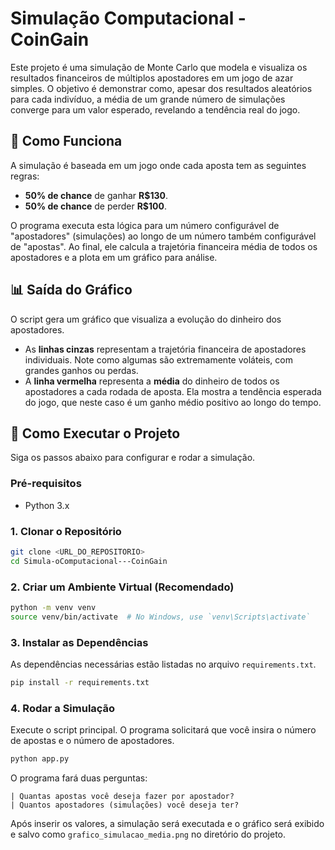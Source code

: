 # Simulação Computacional - CoinGain

Este projeto é uma simulação de Monte Carlo que modela e visualiza os resultados financeiros de múltiplos apostadores em um jogo de azar simples. O objetivo é demonstrar como, apesar dos resultados aleatórios para cada indivíduo, a média de um grande número de simulações converge para um valor esperado, revelando a tendência real do jogo.

## 🎲 Como Funciona

A simulação é baseada em um jogo onde cada aposta tem as seguintes regras:

  - **50% de chance** de ganhar **R$130**.
  - **50% de chance** de perder **R$100**.

O programa executa esta lógica para um número configurável de "apostadores" (simulações) ao longo de um número também configurável de "apostas". Ao final, ele calcula a trajetória financeira média de todos os apostadores e a plota em um gráfico para análise.

## 📊 Saída do Gráfico

O script gera um gráfico que visualiza a evolução do dinheiro dos apostadores.

  - As **linhas cinzas** representam a trajetória financeira de apostadores individuais. Note como algumas são extremamente voláteis, com grandes ganhos ou perdas.
  - A **linha vermelha** representa a **média** do dinheiro de todos os apostadores a cada rodada de aposta. Ela mostra a tendência esperada do jogo, que neste caso é um ganho médio positivo ao longo do tempo.

## 🚀 Como Executar o Projeto

Siga os passos abaixo para configurar e rodar a simulação.

### Pré-requisitos

  - Python 3.x

### 1\. Clonar o Repositório

```bash
git clone <URL_DO_REPOSITORIO>
cd Simula-oComputacional---CoinGain
```

### 2\. Criar um Ambiente Virtual (Recomendado)

```bash
python -m venv venv
source venv/bin/activate  # No Windows, use `venv\Scripts\activate`
```

### 3\. Instalar as Dependências

As dependências necessárias estão listadas no arquivo `requirements.txt`.

```bash
pip install -r requirements.txt
```

### 4\. Rodar a Simulação

Execute o script principal. O programa solicitará que você insira o número de apostas e o número de apostadores.

```bash
python app.py
```

O programa fará duas perguntas:

```
| Quantas apostas você deseja fazer por apostador? 
| Quantos apostadores (simulações) você deseja ter? 
```

Após inserir os valores, a simulação será executada e o gráfico será exibido e salvo como `grafico_simulacao_media.png` no diretório do projeto.

